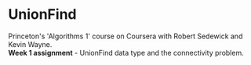 # UnionFind
Princeton's 'Algorithms 1' course on Coursera with Robert Sedewick and Kevin Wayne.<br>
**Week 1 assignment** - UnionFind data type and the connectivity problem.
